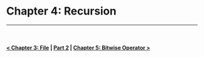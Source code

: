Chapter 4: Recursion
====================

<hr />
<br />

#### [< Chapter 3: File](./../chapter_03/note.md) | [Part 2](./../part_2.md) | [Chapter 5: Bitwise Operator >](./../chapter_05/note.md)